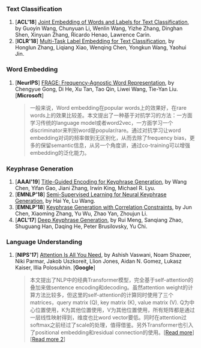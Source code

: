 ### Text Classification
1. [**ACL'18**] [Joint Embedding of Words and Labels for Text Classification](http://people.ee.duke.edu/~lcarin/acl2018_Guoyin.pdf), by Guoyin Wang, Chunyuan Li, Wenlin Wang, Yizhe Zhang, Dinghan Shen, Xinyuan Zhang, Ricardo Henao, Lawrence Carin. 
1. [**ICLR'18**] [Multi-Task Label Embedding for Text Classification](https://arxiv.org/abs/1710.07210), by Honglun Zhang, Liqiang Xiao, Wenqing Chen, Yongkun Wang, Yaohui Jin. 

### Word Embedding
1. [**NeurIPS**] [FRAGE: Frequency-Agnostic Word Representation](https://arxiv.org/abs/1809.06858), by Chengyue Gong, Di He, Xu Tan, Tao Qin, Liwei Wang, Tie-Yan Liu. [**Microsoft**]
    > 一般来说，Word embedding在popular words上的效果好，在rare words上的效果比较差。本文提出了一种基于对抗学习的方法：一方面学习传统的language model或者word2vec，一方面学习一个discriminator来判别word是popular/rare。通过对抗学习让word embedding对词的频率做到无区别化，从而去除了frequency bias，更多的保留semantic信息，从另一个角度讲，通过co-training可以增强embedding的泛化能力。

### Keyphrase Generation
1. [**AAAI'19**] [Title-Guided Encoding for Keyphrase Generation](https://arxiv.org/abs/1808.08575), by Wang Chen, Yifan Gao, Jiani Zhang, Irwin King, Michael R. Lyu.
1. [**EMNLP'18**] [Semi-Supervised Learning for Neural Keyphrase Generation](https://arxiv.org/abs/1808.06773), by Hai Ye, Lu Wang.
1. [**EMNLP'18**] [Keyphrase Generation with Correlation Constraints](https://arxiv.org/abs/1808.07185), by Jun Chen, Xiaoming Zhang, Yu Wu, Zhao Yan, Zhoujun Li.
1. [**ACL'17**] [Deep Keyphrase Generation](https://arxiv.org/abs/1704.06879), by Rui Meng, Sanqiang Zhao, Shuguang Han, Daqing He, Peter Brusilovsky, Yu Chi.

### Language Understanding
1. [**NIPS'17**] [Attention Is All You Need](https://arxiv.org/abs/1706.03762), by Ashish Vaswani, Noam Shazeer, Niki Parmar, Jakob Uszkoreit, Llion Jones, Aidan N. Gomez, Lukasz Kaiser, Illia Polosukhin. [**Google**]
    > 本文提出了NLP中的经典Transformer模型，完全基于self-attention的叠加来做sentence encoding和decoding。虽然attention weight的计算方法比较多，但这里的self-attention的计算同时使用了三个matrices，query matrix (Q), key matrix (K), value matrix (V). Q为中心位置使用，K为其他位置使用，V为其他位置使用，所有矩阵都是通过一层线性映射得到，维度也比word vector要低。同时在attention过softmax之前经过了scale的处理，值得借鉴。另外Transformer也引入了positional embedding和residual connection的使用。[[Read more](http://jalammar.github.io/illustrated-transformer/)][[Read more 2](https://zhuanlan.zhihu.com/p/48508221)]

